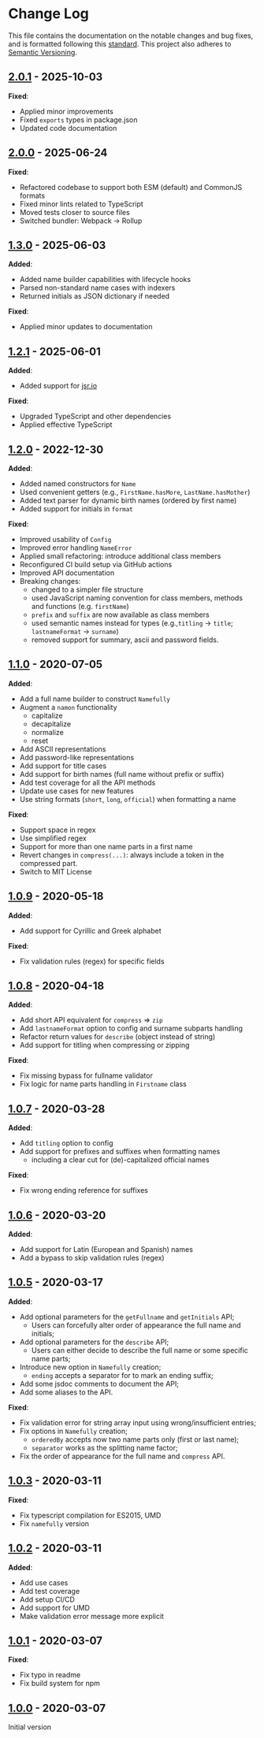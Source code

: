 # Change Log

This file contains the documentation on the notable changes and bug fixes, and
is formatted following this [standard](https://keepachangelog.com/en/1.0.0/).
This project also adheres to [Semantic Versioning](https://semver.org/).

## [2.0.1] - 2025-10-03

**Fixed**:

- Applied minor improvements
- Fixed `exports` types in package.json
- Updated code documentation

## [2.0.0] - 2025-06-24

**Fixed**:

- Refactored codebase to support both ESM (default) and CommonJS formats
- Fixed minor lints related to TypeScript
- Moved tests closer to source files
- Switched bundler: Webpack -> Rollup

## [1.3.0] - 2025-06-03

**Added**:

- Added name builder capabilities with lifecycle hooks
- Parsed non-standard name cases with indexers
- Returned initials as JSON dictionary if needed

**Fixed**:

- Applied minor updates to documentation

## [1.2.1] - 2025-06-01

**Added**:

- Added support for [jsr.io](https://jsr.io/@ralflorent/namefully)

**Fixed**:

- Upgraded TypeScript and other dependencies
- Applied effective TypeScript

## [1.2.0] - 2022-12-30

**Added**:

- Added named constructors for `Name`
- Used convenient getters (e.g., `FirstName.hasMore`, `LastName.hasMother`)
- Added text parser for dynamic birth names (ordered by first name)
- Added support for initials in `format`

**Fixed**:

- Improved usability of `Config`
- Improved error handling `NameError`
- Applied small refactoring: introduce additional class members
- Reconfigured CI build setup via GitHub actions
- Improved API documentation
- Breaking changes:
  - changed to a simpler file structure
  - used JavaScript naming convention for class members, methods and functions (e.g. `firstName`)
  - `prefix` and `suffix` are now available as class members
  - used semantic names instead for types (e.g.,`titling` -> `title`; `lastnameFormat` -> `surname`)
  - removed support for summary, ascii and password fields.

## [1.1.0] - 2020-07-05

**Added**:

- Add a full name builder to construct `Namefully`
- Augment a `namon` functionality
  - capitalize
  - decapitalize
  - normalize
  - reset
- Add ASCII representations
- Add password-like representations
- Add support for title cases
- Add support for birth names (full name without prefix or suffix)
- Add test coverage for all the API methods
- Update use cases for new features
- Use string formats (`short`, `long`, `official`) when formatting a name

**Fixed**:

- Support space in regex
- Use simplified regex
- Support for more than one name parts in a first name
- Revert changes in `compress(...)`: always include a token in the compressed part.
- Switch to MIT License

## [1.0.9] - 2020-05-18

**Added**:

- Add support for Cyrillic and Greek alphabet

**Fixed**:

- Fix validation rules (regex) for specific fields

## [1.0.8] - 2020-04-18

**Added**:

- Add short API equivalent for `compress` => `zip`
- Add `lastnameFormat` option to config and surname subparts handling
- Refactor return values for `describe` (object instead of string)
- Add support for titling when compressing or zipping

**Fixed**:

- Fix missing bypass for fullname validator
- Fix logic for name parts handling in `Firstname` class

## [1.0.7] - 2020-03-28

**Added**:

- Add `titling` option to config
- Add support for prefixes and suffixes when formatting names
  - including a clear cut for (de)-capitalized official names

**Fixed**:

- Fix wrong ending reference for suffixes

## [1.0.6] - 2020-03-20

**Added**:

- Add support for Latin (European and Spanish) names
- Add a bypass to skip validation rules (regex)

## [1.0.5] - 2020-03-17

**Added**:

- Add optional parameters for the `getFullname` and `getInitials` API;
  - Users can forcefully alter order of appearance the full name and initials;
- Add optional parameters for the `describe` API;
  - Users can either decide to describe the full name or some specific name parts;
- Introduce new option in `Namefully` creation;
  - `ending` accepts a separator for to mark an ending suffix;
- Add some jsdoc comments to document the API;
- Add some aliases to the API.

**Fixed**:

- Fix validation error for string array input using wrong/insufficient entries;
- Fix options in `Namefully` creation;
  - `orderedBy` accepts now two name parts only (first or last name);
  - `separator` works as the splitting name factor;
- Fix the order of appearance for the full name and `compress` API.

## [1.0.3] - 2020-03-11

**Fixed**:

- Fix typescript compilation for ES2015, UMD
- Fix `namefully` version

## [1.0.2] - 2020-03-11

**Added**:

- Add use cases
- Add test coverage
- Add setup CI/CD
- Add support for UMD
- Make validation error message more explicit

## [1.0.1] - 2020-03-07

**Fixed**:

- Fix typo in readme
- Fix build system for npm

## [1.0.0] - 2020-03-07

Initial version

[2.0.1]: https://github.com/ralflorent/namefully/compare/v2.0.0...v2.0.1
[2.0.0]: https://github.com/ralflorent/namefully/compare/v1.3.0...v2.0.0
[1.3.0]: https://github.com/ralflorent/namefully/compare/v1.2.1...v1.3.0
[1.2.1]: https://github.com/ralflorent/namefully/compare/v1.2.0...v1.2.1
[1.2.0]: https://github.com/ralflorent/namefully/compare/v1.1.0...v1.2.0
[1.1.0]: https://github.com/ralflorent/namefully/compare/v1.0.9...v1.1.0
[1.0.9]: https://github.com/ralflorent/namefully/compare/v1.0.8...v1.0.9
[1.0.8]: https://github.com/ralflorent/namefully/compare/v1.0.7...v1.0.8
[1.0.7]: https://github.com/ralflorent/namefully/compare/v1.0.6...v1.0.7
[1.0.6]: https://github.com/ralflorent/namefully/compare/v1.0.5...v1.0.6
[1.0.5]: https://github.com/ralflorent/namefully/compare/v1.0.3...v1.0.5
[1.0.3]: https://github.com/ralflorent/namefully/compare/v1.0.2...v1.0.3
[1.0.2]: https://github.com/ralflorent/namefully/compare/v1.0.1...v1.0.2
[1.0.1]: https://github.com/ralflorent/namefully/compare/v1.0.0...v1.0.1
[1.0.0]: https://github.com/ralflorent/namefully/releases/tag/v1.0.0
